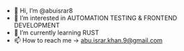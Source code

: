 - 👋 Hi, I’m @abuisrar8
- 👀 I’m interested in AUTOMATION TESTING & FRONTEND DEVELOPMENT
- 🌱 I’m currently learning RUST
- 📫 How to reach me -> abu.israr.khan.9@gmail.com

<!---
abuisrar8/abuisrar8 is a ✨ special ✨ repository because its `README.md` (this file) appears on your GitHub profile.
You can click the Preview link to take a look at your changes.
--->
